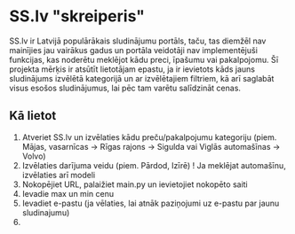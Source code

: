 # SS.lv "skreiperis"

SS.lv ir Latvijā populārākais sludinājumu portāls, taču, tas diemžēl nav mainījies jau vairākus gadus un portāla veidotāji nav implementējuši funkcijas, kas noderētu meklējot kādu preci, īpašumu vai pakalpojomu. Šī projekta mērķis ir atsūtīt lietotājam epastu, ja ir ievietots kāds jauns sludinājums izvēlētā kategorijā un ar izvēlētajiem filtriem, kā arī saglabāt visus esošos sludinājumus, lai pēc tam varētu salīdzināt cenas.

## Kā lietot

1. Atveriet SS.lv un izvēlaties kādu preču/pakalpojumu kategoriju (piem. Mājas, vasarnīcas -> Rīgas rajons -> Sigulda vai Viglās automašīnas -> Volvo)
2. Izvēlaties darījuma veidu (piem. Pārdod, Izīrē)
! Ja meklējat automašīnu, izvēlaties arī modeli
3. Nokopējiet URL, palaižiet main.py un ievietojiet nokopēto saiti
4. Ievadie max un min cenu
5. Ievadiet e-pastu (ja vēlaties, lai atnāk paziņojumi uz e-pastu par jaunu sludinajumu)
6. 